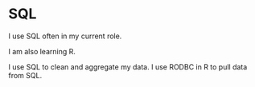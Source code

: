 # SQL

I use SQL often in my current role.

I am also learning R.

I use SQL to clean and aggregate my data. I use RODBC in R to pull data from SQL.
